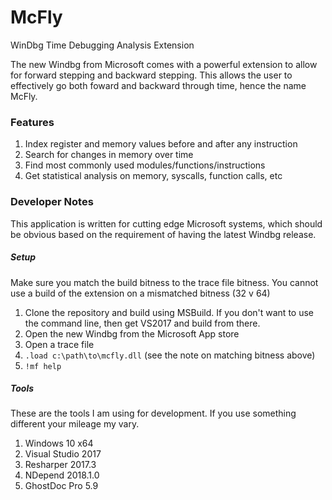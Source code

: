 # McFly
WinDbg Time Debugging Analysis Extension

The new Windbg from Microsoft comes with a powerful extension to allow for forward stepping and backward stepping. This allows the user to effectively
go both foward and backward through time, hence the name McFly.

### Features
1. Index register and memory values before and after any instruction
1. Search for changes in memory over time
1. Find most commonly used modules/functions/instructions
1. Get statistical analysis on memory, syscalls, function calls, etc

### Developer Notes
This application is written for cutting edge Microsoft systems, which should be obvious based on the requirement of having the latest Windbg release.

##### Setup
Make sure you match the build bitness to the trace file bitness. You cannot use a build of the extension on a mismatched bitness (32 v 64)

1. Clone the repository and build using MSBuild. If you don't want to use the command line, then get VS2017 and build from there.
1. Open the new Windbg from the Microsoft App store
1. Open a trace file
1. `.load c:\path\to\mcfly.dll` (see the note on matching bitness above)
1. `!mf help`


##### Tools
These are the tools I am using for development. If you use something different your mileage my vary.
1. Windows 10 x64
1. Visual Studio 2017
1. Resharper 2017.3
1. NDepend 2018.1.0
1. GhostDoc Pro 5.9

